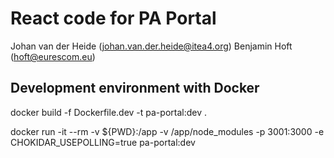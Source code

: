 # React code for PA Portal

Johan van der Heide (johan.van.der.heide@itea4.org)
Benjamin Hoft (hoft@eurescom.eu)

## Development environment with Docker
docker build -f Dockerfile.dev -t pa-portal:dev .

docker run -it --rm -v ${PWD}:/app -v /app/node_modules -p 3001:3000 -e CHOKIDAR_USEPOLLING=true pa-portal:dev